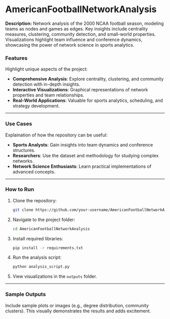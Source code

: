 # AmericanFootballNetworkAnalysis
**Description:**   Network analysis of the 2000 NCAA football season, modeling teams as nodes and games as edges. Key insights include centrality measures, clustering, community detection, and small-world properties. Visualizations highlight team influence and conference dynamics, showcasing the power of network science in sports analytics.

### Features  
Highlight unique aspects of the project:  
- **Comprehensive Analysis**: Explore centrality, clustering, and community detection with in-depth insights.  
- **Interactive Visualizations**: Graphical representations of network properties and team relationships.  
- **Real-World Applications**: Valuable for sports analytics, scheduling, and strategy development.  

---

### Use Cases  
Explaination of how the repository can be useful:  
- **Sports Analysts**: Gain insights into team dynamics and conference structures.  
- **Researchers**: Use the dataset and methodology for studying complex networks.  
- **Network Science Enthusiasts**: Learn practical implementations of advanced concepts.  

---

### How to Run  
1. Clone the repository:  
   ```bash  
   git clone https://github.com/your-username/AmericanFootballNetworkAnalysis.git  
   ```  
2. Navigate to the project folder:  
   ```bash  
   cd AmericanFootballNetworkAnalysis  
   ```  
3. Install required libraries:  
   ```bash  
   pip install -r requirements.txt  
   ```  
4. Run the analysis script:  
   ```bash  
   python analysis_script.py  
   ```  
5. View visualizations in the `outputs` folder.  

---

### Sample Outputs  
Include sample plots or images (e.g., degree distribution, community clusters). This visually demonstrates the results and adds excitement.  
